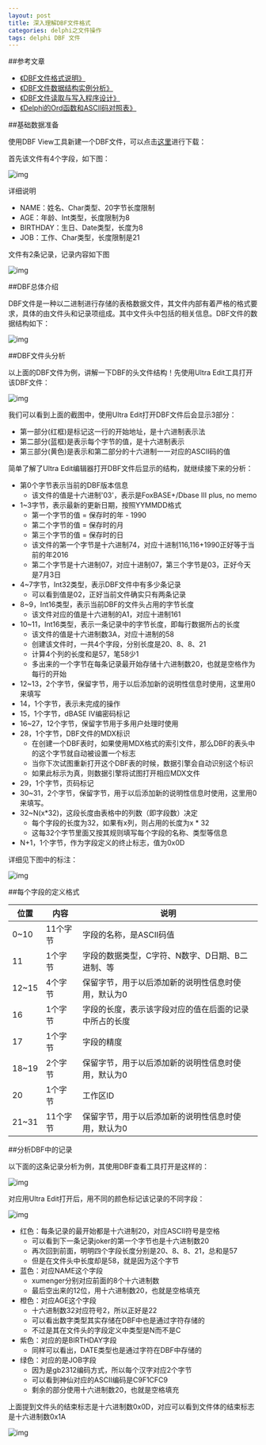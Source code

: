 ```yaml
---
layout: post
title: 深入理解DBF文件格式
categories: delphi之文件操作
tags: delphi DBF 文件
---
```


##参考文章

* [《DBF文件格式说明》](http://blog.csdn.net/xwebsite/article/details/6912146)
* [《DBF文件数据结构实例分析》](http://blog.csdn.net/xwebsite/article/details/6912151)
* [《DBF文件读取与写入程序设计》](http://blog.csdn.net/xwebsite/article/details/6912157)
* [《Delphi的Ord函数和ASCII码对照表》](http://www.xumenger.com/delphi-ord-20160222/)

##基础数据准备

使用DBF View工具新建一个DBF文件，可以点击[这里](../download/20160703/testDBF.dbf)进行下载：

首先该文件有4个字段，如下图：

![img](../media/image/2016-07-03/01.png)

详细说明

* NAME：姓名、Char类型、20字节长度限制
* AGE：年龄、Int类型，长度限制为8
* BIRTHDAY：生日、Date类型，长度为8
* JOB：工作、Char类型，长度限制是21

文件有2条记录，记录内容如下图

![img](../media/image/2016-07-03/02.png)

##DBF总体介绍

DBF文件是一种以二进制进行存储的表格数据文件，其文件内部有着严格的格式要求，具体的由文件头和记录项组成。其中文件头中包括的相关信息。DBF文件的数据结构如下：

![img](../media/image/2016-07-03/03.png)

##DBF文件头分析

以上面的DBF文件为例，讲解一下DBF的头文件结构！先使用Ultra Edit工具打开该DBF文件：

![img](../media/image/2016-07-03/04.png)

我们可以看到上面的截图中，使用Ultra Edit打开DBF文件后会显示3部分：

* 第一部分(红框)是标记这一行的开始地址，是十六进制表示法
* 第二部分(蓝框)是表示每个字节的值，是十六进制表示
* 第三部分(黄色)是表示和第二部分的十六进制一一对应的ASCII码的值

简单了解了Ultra Edit编辑器打开DBF文件后显示的结构，就继续接下来的分析：

* 第0个字节表示当前的DBF版本信息
	* 该文件的值是十六进制'03'，表示是FoxBASE+/Dbase III plus, no memo
* 1~3字节，表示最新的更新日期，按照YYMMDD格式
	* 第一个字节的值 = 保存时的年 - 1990
	* 第二个字节的值 = 保存时的月
	* 第三个字节的值 = 保存时的日
	* 该文件的第一个字节是十六进制74，对应十进制116,116+1990正好等于当前的年2016
	* 第二个字节是十六进制07，对应十进制07，第三个字节是03，正好今天是7月3日
* 4~7字节，Int32类型，表示DBF文件中有多少条记录
	* 可以看到值是02，正好当前文件确实只有两条记录
* 8~9，Int16类型，表示当前DBF的文件头占用的字节长度
	* 该文件对应的值是十六进制的A1，对应十进制161
* 10~11，Int16类型，表示一条记录中的字节长度，即每行数据所占的长度
	* 该文件的值是十六进制数3A，对应十进制的58
	* 创建该文件时，一共4个字段，分别长度是20、8、8、21
	* 计算4个列的长度和是57，笔58少1
	* 多出来的一个字节在每条记录最开始存储十六进制数20，也就是空格作为每行的开始
* 12~13，2个字节，保留字节，用于以后添加新的说明性信息时使用，这里用0来填写
* 14，1个字节，表示未完成的操作
* 15，1个字节，dBASE IV编密码标记
* 16~27，12个字节，保留字节用于多用户处理时使用
* 28，1个字节，DBF文件的MDX标识
	* 在创建一个DBF表时，如果使用MDX格式的索引文件，那么DBF的表头中的这个字节就自动被设置一个标志
	* 当你下次试图重新打开这个DBF表的时候，数据引擎会自动识别这个标识
	* 如果此标示为真，则数据引擎将试图打开相应MDX文件
* 29，1个字节，页码标记
* 30~31，2个字节，保留字节，用于以后添加新的说明性信息时使用，这里用0来填写。
* 32~N(x*32)，这段长度由表格中的列数（即字段数）决定
	* 每个字段的长度为32，如果有x列，则占用的长度为x * 32
	* 这每32个字节里面又按其规则填写每个字段的名称、类型等信息
* N+1，1个字节，作为字段定义的终止标志，值为0x0D

详细见下图中的标注：

![img](../media/image/2016-07-03/05.png)

##每个字段的定义格式

|  位置  |  内容  |  说明  |
|--------|--------|--------|
|  0~10  |11个字节|字段的名称，是ASCII码值|
|   11   |1个字节 |字段的数据类型，C字符、N数字、D日期、B二进制、等|
| 12~15  |4个字节 |保留字节，用于以后添加新的说明性信息时使用，默认为0|
|  16    |1个字节 |字段的长度，表示该字段对应的值在后面的记录中所占的长度|
|  17    |1个字节 |字段的精度|
| 18~19  |2个字节 |保留字节，用于以后添加新的说明性信息时使用，默认为0|
|  20    |1个字节 |工作区ID|
| 21~31  |11个字节|保留字节，用于以后添加新的说明性信息时使用，默认为0|

##分析DBF中的记录

以下面的这条记录分析为例，其使用DBF查看工具打开是这样的：

![img](../media/image/2016-07-03/06.png)

对应用Ultra Edit打开后，用不同的颜色标记该记录的不同字段：

![img](../media/image/2016-07-03/07.png)

* 红色：每条记录的最开始都是十六进制20，对应ASCII符号是空格
	* 可以看到下一条记录joker的第一个字节也是十六进制数20
	* 再次回到前面，明明四个字段长度分别是20、8、8、21，总和是57
	* 但是在文件头中长度却是58，就是因为这个字节
* 蓝色：对应NAME这个字段
	* xumenger分别对应前面的8个十六进制数
	* 最后空出来的12位，用十六进制数20，也就是空格填充
* 橙色：对应AGE这个字段
	* 十六进制数32对应符号2，所以正好是22
	* 可以看出数字类型其实存储在DBF中也是通过字符存储的
	* 不过是其在文件头的字段定义中类型是N而不是C
* 紫色：对应的是BIRTHDAY字段
	* 同样可以看出，DATE类型也是通过字符在DBF中存储的
* 绿色：对应的是JOB字段
	* 因为是gb2312编码方式，所以每个汉字对应2个字节
	* 可以看到神仙对应的ASCII编码是C9F1CFC9
	* 剩余的部分使用十六进制数20，也就是空格填充

上面提到文件头的结束标志是十六进制数0x0D，对应可以看到文件体的结束标志是十六进制数0x1A

![img](../media/image/2016-07-03/08.png)